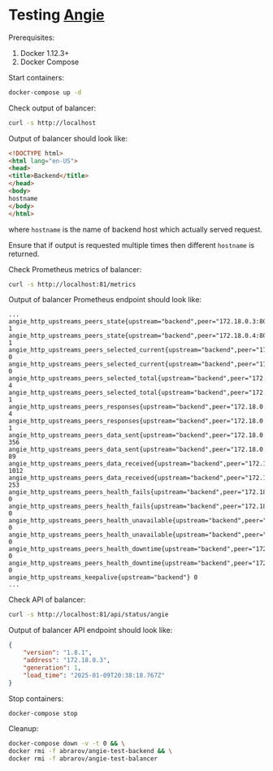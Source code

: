 # Testing [Angie](https://angie.software/angie/)

Prerequisites:

1. Docker 1.12.3+
1. Docker Compose

Start containers:

```bash
docker-compose up -d
```

Check output of balancer:

```bash
curl -s http://localhost
```

Output of balancer should look like:

```html
<!DOCTYPE html>
<html lang="en-US">
<head>
<title>Backend</title>
</head>
<body>
hostname
</body>
</html>
```

where `hostname` is the name of backend host which actually served request.

Ensure that if output is requested multiple times then different `hostname` is returned.

Check Prometheus metrics of balancer:

```bash
curl -s http://localhost:81/metrics
```

Output of balancer Prometheus endpoint should look like:

```text
...
angie_http_upstreams_peers_state{upstream="backend",peer="172.18.0.3:8080"} 1
angie_http_upstreams_peers_state{upstream="backend",peer="172.18.0.4:8080"} 1
angie_http_upstreams_peers_selected_current{upstream="backend",peer="172.18.0.3:8080"} 0
angie_http_upstreams_peers_selected_current{upstream="backend",peer="172.18.0.4:8080"} 0
angie_http_upstreams_peers_selected_total{upstream="backend",peer="172.18.0.3:8080"} 4
angie_http_upstreams_peers_selected_total{upstream="backend",peer="172.18.0.4:8080"} 1
angie_http_upstreams_peers_responses{upstream="backend",peer="172.18.0.3:8080",code="200"} 4
angie_http_upstreams_peers_responses{upstream="backend",peer="172.18.0.4:8080",code="200"} 1
angie_http_upstreams_peers_data_sent{upstream="backend",peer="172.18.0.3:8080"} 356
angie_http_upstreams_peers_data_sent{upstream="backend",peer="172.18.0.4:8080"} 89
angie_http_upstreams_peers_data_received{upstream="backend",peer="172.18.0.3:8080"} 1012
angie_http_upstreams_peers_data_received{upstream="backend",peer="172.18.0.4:8080"} 253
angie_http_upstreams_peers_health_fails{upstream="backend",peer="172.18.0.3:8080"} 0
angie_http_upstreams_peers_health_fails{upstream="backend",peer="172.18.0.4:8080"} 0
angie_http_upstreams_peers_health_unavailable{upstream="backend",peer="172.18.0.3:8080"} 0
angie_http_upstreams_peers_health_unavailable{upstream="backend",peer="172.18.0.4:8080"} 0
angie_http_upstreams_peers_health_downtime{upstream="backend",peer="172.18.0.3:8080"} 0
angie_http_upstreams_peers_health_downtime{upstream="backend",peer="172.18.0.4:8080"} 0
angie_http_upstreams_keepalive{upstream="backend"} 0
...
```

Check API  of balancer:

```bash
curl -s http://localhost:81/api/status/angie
```

Output of balancer API endpoint should look like:

```json
{
	"version": "1.8.1",
	"address": "172.18.0.3",
	"generation": 1,
	"load_time": "2025-01-09T20:38:18.767Z"
}
```

Stop containers:

```bash
docker-compose stop
```

Cleanup:

```bash
docker-compose down -v -t 0 && \
docker rmi -f abrarov/angie-test-backend && \
docker rmi -f abrarov/angie-test-balancer
```
